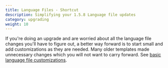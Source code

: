 ```yaml
---
title: Language Files - Shortcut 
description: Simplifying your 1.5.8 Language file updates
category: upgrading 
weight: 10
---
```


If you're doing an upgrade and are worried about all the language file changes you'll have to figure out, a better way forward is to start small and add customizations as they are needed.  Many older templates made unnecessary changes which you will not want to carry forward.  See [basic language file customizations](/user/localization/basic_158_language_customizations/).
